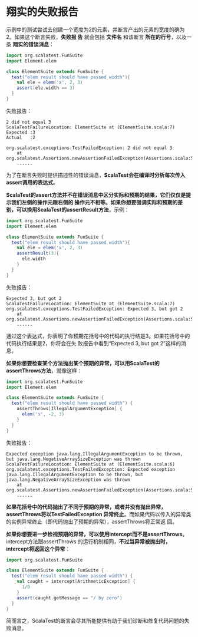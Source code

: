 翔实的失败报告
===================================================================================
示例中的测试尝试去创建一个宽度为2的元素，并断言产出的元素的宽度的确为2。如果这个断言失败，**失败报
告** 就会包括 **文件名** 和该断言 **所在的行号**，以及一条 **翔实的错误消息**：
```scala
import org.scalatest.FunSuite
import Element.elem

class ElementSuite extends FunSuite {
  test("elem result should have passed width"){
    val ele = elem('x', 2, 3)
    assert(ele.width == 3)
  }
}
```
失败报告：
```
2 did not equal 3
ScalaTestFailureLocation: ElementSuite at (ElementSuite.scala:7)
Expected :3
Actual   :2

org.scalatest.exceptions.TestFailedException: 2 did not equal 3
	at org.scalatest.Assertions.newAssertionFailedException(Assertions.scala:530)
    ......
```
为了在断言失败时提供描述性的错误消息，**ScalaTest会在编译时分析每次传入assert调用的表达式**。

**ScalaTest的assert方法并不在错误消息中区分实际和预期的结果，它们仅仅是提示我们左侧的操作元跟右侧的
操作元不相等。如果你想要强调实际和预期的差别，可以换用ScalaTest的assertResult方法**，示例：
```scala
import org.scalatest.FunSuite
import Element.elem

class ElementSuite extends FunSuite {
  test("elem result should have passed width"){
    val ele = elem('x', 2, 3)
    assertResult(3){
      ele.width
    }
  }
}
```
失败报告：
```
Expected 3, but got 2
ScalaTestFailureLocation: ElementSuite at (ElementSuite.scala:7)
org.scalatest.exceptions.TestFailedException: Expected 3, but got 2
	at org.scalatest.Assertions.newAssertionFailedException(Assertions.scala:530)
    ......
```
通过这个表达式，你表明了你预期花括号中的代码的执行结是3。如果花括号中的代码执行结果是2，你将会在失
败报告中看到“Expected 3, but got 2”这样的消息。

**如果你想要检查某个方法抛出某个预期的异常，可以用ScalaTest的assertThrows方法**，就像这样：
```scala
import org.scalatest.FunSuite
import Element.elem

class ElementSuite extends FunSuite {
  test("elem result should have passed width") {
    assertThrows[IllegalArgumentException] {
      elem('x', -2, 3)
    }
  }
}
```
失败报告：
```
Expected exception java.lang.IllegalArgumentException to be thrown, but java.lang.NegativeArraySizeException was thrown
ScalaTestFailureLocation: ElementSuite at (ElementSuite.scala:6)
org.scalatest.exceptions.TestFailedException: Expected exception java.lang.IllegalArgumentException to be thrown, but java.lang.NegativeArraySizeException was thrown
	at org.scalatest.Assertions.newAssertionFailedException(Assertions.scala:530)
    ......
```
**如果花括号中的代码抛出了不同于预期的异常，或者并没有抛出异常，assertThrows将以TestFailedException
异常终止**。而如果代码以传入的异常类的实例异常终止（即代码抛出了预期的异常），assertThrows将正常返
回。

**如果你想要进一步检视预期的异常，可以使用intercept而不是assertThrows**。intercept方法跟assertThrows
的运行机制相同，**不过当异常被抛出时，intercept将返回这个异常**：
```scala
import org.scalatest.FunSuite

class ElementSuite extends FunSuite {
  test("elem result should have passed width") {
    val caught = intercept[ArithmeticException] {
      1/0
    }
    assert(caught.getMessage == "/ by zero")
  }
}
```
简而言之，ScalaTest的断言会尽其所能提供有助于我们诊断和修复代码问题的失败消息。

